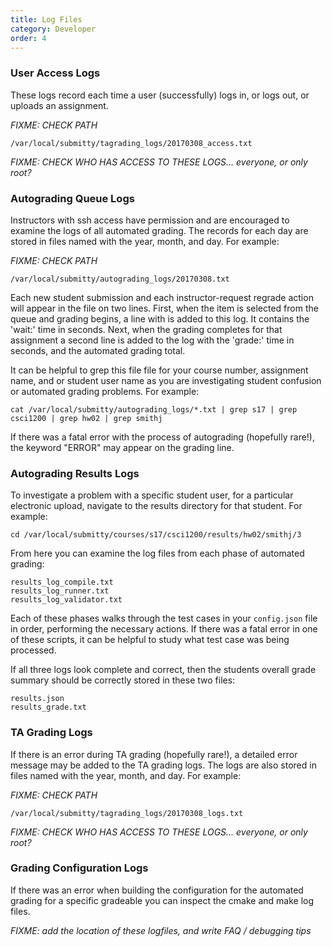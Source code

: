 ```yaml
---
title: Log Files
category: Developer
order: 4
---
```


### User Access Logs

These logs record each time a user (successfully) logs in, or logs
out, or uploads an assignment.

_FIXME: CHECK PATH_

```
/var/local/submitty/tagrading_logs/20170308_access.txt
```

_FIXME: CHECK WHO HAS ACCESS TO THESE LOGS...  everyone, or only root?_





### Autograding Queue Logs

Instructors with ssh access have permission and are encouraged to
examine the logs of all automated grading.  The records for each day
are stored in files named with the year, month, and day.  For example:


_FIXME: CHECK PATH_


```
/var/local/submitty/autograding_logs/20170308.txt
```

Each new student submission and each instructor-request regrade action
will appear in the file on two lines.  First, when the item is
selected from the queue and grading begins, a line with is added to
this log.  It contains the 'wait:' time in seconds.  Next, when the
grading completes for that assignment a second line is added to the
log with the 'grade:' time in seconds, and the automated grading
total.

It can be helpful to grep this file file for your course number,
assignment name, and or student user name as you are investigating
student confusion or automated grading problems.  For example:


```
cat /var/local/submitty/autograding_logs/*.txt | grep s17 | grep csci1200 | grep hw02 | grep smithj
```


If there was a fatal error with the process of autograding (hopefully
rare!), the keyword "ERROR" may appear on the grading line.




### Autograding Results Logs

To investigate a problem with a specific student user, for a
particular electronic upload, navigate to the results directory for
that student.  For example:

```
cd /var/local/submitty/courses/s17/csci1200/results/hw02/smithj/3
```

From here you can examine the log files from each phase of automated
grading:

```
results_log_compile.txt
results_log_runner.txt
results_log_validator.txt
```

Each of these phases walks through the test cases in your
`config.json` file in order, performing the necessary actions.  If
there was a fatal error in one of these scripts, it can be helpful to
study what test case was being processed.

If all three logs look complete and correct, then the students overall
grade summary should be correctly stored in these two files:

```
results.json
results_grade.txt
```



### TA Grading Logs

If there is an error during TA grading (hopefully rare!), a detailed error message may
be added to the TA grading logs.  The logs are also stored in files
named with the year, month, and day.  For example:

_FIXME: CHECK PATH_

```
/var/local/submitty/tagrading_logs/20170308_logs.txt
```

_FIXME: CHECK WHO HAS ACCESS TO THESE LOGS...  everyone, or only root?_




### Grading Configuration Logs

If there was an error when building the configuration for the
automated grading for a specific gradeable you can inspect the cmake
and make log files.

_FIXME: add the location of these logfiles, and write FAQ / debugging tips_